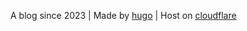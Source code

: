 A blog since 2023 | Made by [hugo](https://gohugo.io/) | Host on [cloudflare](https://www.cloudflare.com/)
